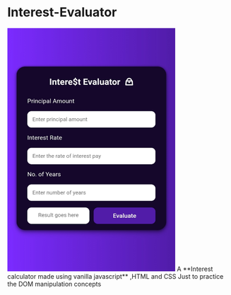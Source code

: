 # Interest-Evaluator
<img src="src/interestEval.jpg" alt="Intrest Evaluator" width="380px" height="550px">
A **Interest calculator made using vanilla javascript** ,HTML and CSS Just to practice the DOM manipulation concepts

